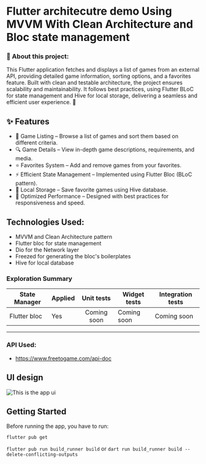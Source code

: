 # Flutter architecutre demo Using MVVM With Clean Architecture and Bloc state management

### 📌 About this project:

This Flutter application fetches and displays a list of games from an external API, providing
detailed game information, sorting options, and a favorites feature. Built with clean and testable
architecture, the project ensures scalability and maintainability. It follows best practices, using
Flutter BLoC for state management and Hive for local storage, delivering a seamless and efficient
user experience. 🚀

## ✨ Features

* 📌 Game Listing – Browse a list of games and sort them based on different criteria.
* 🔍 Game Details – View in-depth game descriptions, requirements, and media.
* ⭐ Favorites System – Add and remove games from your favorites.
* ⚡ Efficient State Management – Implemented using Flutter Bloc (BLoC pattern).
* 💾 Local Storage – Save favorite games using Hive database.
* 🚀 Optimized Performance – Designed with best practices for responsiveness and speed.

## Technologies Used:

* MVVM and Clean Architecture pattern
* Flutter bloc for state management
* Dio for the Network layer
* Freezed for generating the bloc's boilerplates
* Hive for local database

### Exploration Summary

| State Manager | Applied | Unit tests  | Widget tests | Integration tests |  
|---------------|---------|:-----------:|--------------|-------------------| 
| Flutter bloc  | Yes     | Coming soon | Coming soon  | Coming soon       |

___

### API Used:

* https://www.freetogame.com/api-doc

## UI design

 <p><img src="screenshot/app_ui.png" alt="This is the app ui"></p>

## Getting Started

Before running the app, you have to run:

`flutter pub get`

`flutter pub run build_runner build` or `dart run build_runner build --delete-conflicting-outputs`

